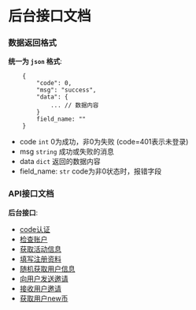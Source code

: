 # 后台接口文档

### 数据返回格式

**统一为 `json` 格式**:
```
    {
        "code": 0,
        "msg": "success",
        "data": {
            ... // 数据内容
        }
        field_name: ""
    }
```
- code `int` 0为成功，非0为失败 (code=401表示未登录)
- msg `string` 成功或失败的消息
- data `dict` 返回的数据内容
- field_name: `str`  code为非0状态时，报错字段


### API接口文档

**后台接口**:
- [code认证](docs/auth/auth.md)
- [检查账户](docs/auth/check_account.md)
- [获取活动信息](docs/activity/activity.md)
- [填写注册资料](docs/register/register_info.md)
- [随机获取用户信息](docs/register/random_register_info.md)
- [向用户发送邀请](docs/invitation/send_invitation.md)
- [接收用户邀请](docs/invitation/accept_invitation.md)
- [获取用户new币](docs/register/new_corn.md)

